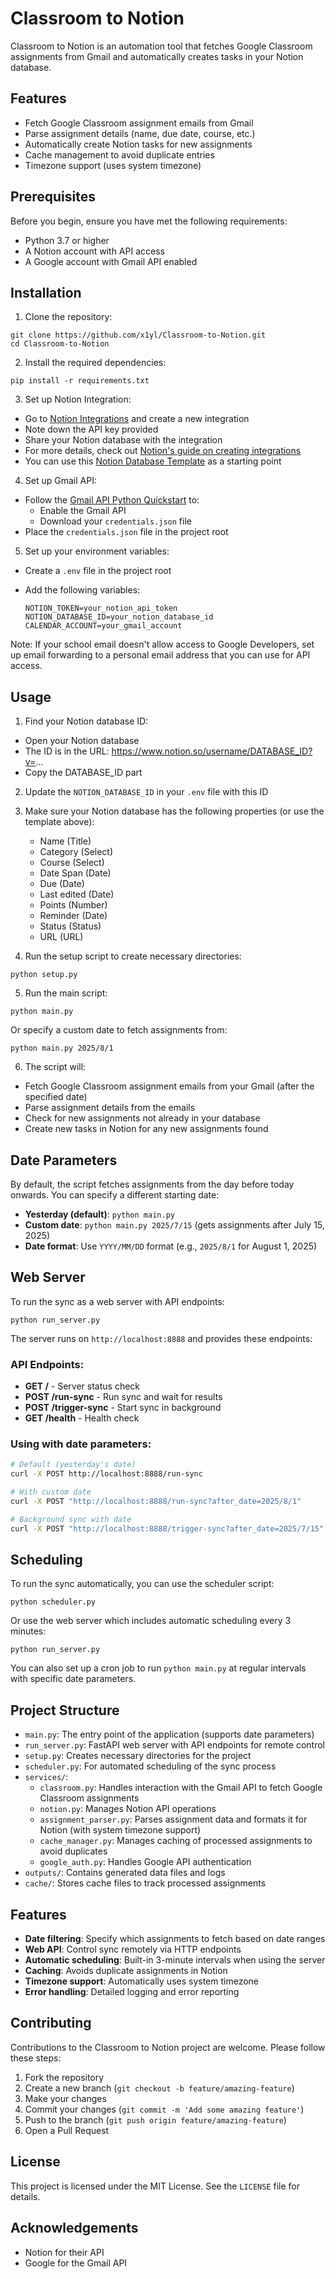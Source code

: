 # Classroom to Notion

Classroom to Notion is an automation tool that fetches Google Classroom assignments from Gmail and automatically creates tasks in your Notion database.

## Features

- Fetch Google Classroom assignment emails from Gmail
- Parse assignment details (name, due date, course, etc.)
- Automatically create Notion tasks for new assignments
- Cache management to avoid duplicate entries
- Timezone support (uses system timezone)

## Prerequisites

Before you begin, ensure you have met the following requirements:

- Python 3.7 or higher
- A Notion account with API access
- A Google account with Gmail API enabled

## Installation

1. Clone the repository:

```
git clone https://github.com/x1yl/Classroom-to-Notion.git
cd Classroom-to-Notion
```

2. Install the required dependencies:

```
pip install -r requirements.txt
```

3. Set up Notion Integration:

- Go to [Notion Integrations](https://www.notion.so/my-integrations) and create a new integration
- Note down the API key provided
- Share your Notion database with the integration
- For more details, check out [Notion's guide on creating integrations](https://developers.notion.com/docs/create-a-notion-integration)
- You can use this [Notion Database Template](https://gossamer-petroleum-c65.notion.site/24583b2b4d1280ba958ddd237a5679c3?v=24583b2b4d128172b330000cbe9042de&source=copy_link) as a starting point

4. Set up Gmail API:

- Follow the [Gmail API Python Quickstart](https://developers.google.com/gmail/api/quickstart/python) to:
  - Enable the Gmail API
  - Download your `credentials.json` file
- Place the `credentials.json` file in the project root

5. Set up your environment variables:

- Create a `.env` file in the project root
- Add the following variables:

  ```
  NOTION_TOKEN=your_notion_api_token
  NOTION_DATABASE_ID=your_notion_database_id
  CALENDAR_ACCOUNT=your_gmail_account
  ```

Note: If your school email doesn't allow access to Google Developers, set up email forwarding to a personal email address that you can use for API access.

## Usage

1. Find your Notion database ID:

- Open your Notion database
- The ID is in the URL: https://www.notion.so/username/DATABASE_ID?v=...
- Copy the DATABASE_ID part 

2. Update the `NOTION_DATABASE_ID` in your `.env` file with this ID

3. Make sure your Notion database has the following properties (or use the template above):
   - Name (Title)
   - Category (Select)
   - Course (Select)
   - Date Span (Date)
   - Due (Date)
   - Last edited (Date)
   - Points (Number)
   - Reminder (Date)
   - Status (Status)
   - URL (URL)

4. Run the setup script to create necessary directories:

```
python setup.py
```

5. Run the main script:

```
python main.py
```

Or specify a custom date to fetch assignments from:

```
python main.py 2025/8/1
```

6. The script will:

- Fetch Google Classroom assignment emails from your Gmail (after the specified date)
- Parse assignment details from the emails
- Check for new assignments not already in your database
- Create new tasks in Notion for any new assignments found

## Date Parameters

By default, the script fetches assignments from the day before today onwards. You can specify a different starting date:

- **Yesterday (default)**: `python main.py`
- **Custom date**: `python main.py 2025/7/15` (gets assignments after July 15, 2025)
- **Date format**: Use `YYYY/MM/DD` format (e.g., `2025/8/1` for August 1, 2025)

## Web Server

To run the sync as a web server with API endpoints:

```
python run_server.py
```

The server runs on `http://localhost:8888` and provides these endpoints:

### API Endpoints:

- **GET /** - Server status check
- **POST /run-sync** - Run sync and wait for results
- **POST /trigger-sync** - Start sync in background
- **GET /health** - Health check

### Using with date parameters:

```bash
# Default (yesterday's date)
curl -X POST http://localhost:8888/run-sync

# With custom date
curl -X POST "http://localhost:8888/run-sync?after_date=2025/8/1"

# Background sync with date
curl -X POST "http://localhost:8888/trigger-sync?after_date=2025/7/15"
```

## Scheduling

To run the sync automatically, you can use the scheduler script:

```
python scheduler.py
```

Or use the web server which includes automatic scheduling every 3 minutes:

```
python run_server.py
```

You can also set up a cron job to run `python main.py` at regular intervals with specific date parameters.

## Project Structure

- `main.py`: The entry point of the application (supports date parameters)
- `run_server.py`: FastAPI web server with API endpoints for remote control
- `setup.py`: Creates necessary directories for the project
- `scheduler.py`: For automated scheduling of the sync process
- `services/`:
  - `classroom.py`: Handles interaction with the Gmail API to fetch Google Classroom assignments
  - `notion.py`: Manages Notion API operations
  - `assignment_parser.py`: Parses assignment data and formats it for Notion (with system timezone support)
  - `cache_manager.py`: Manages caching of processed assignments to avoid duplicates
  - `google_auth.py`: Handles Google API authentication
- `outputs/`: Contains generated data files and logs
- `cache/`: Stores cache files to track processed assignments

## Features

- **Date filtering**: Specify which assignments to fetch based on date ranges
- **Web API**: Control sync remotely via HTTP endpoints
- **Automatic scheduling**: Built-in 3-minute intervals when using the server
- **Caching**: Avoids duplicate assignments in Notion
- **Timezone support**: Automatically uses system timezone
- **Error handling**: Detailed logging and error reporting

## Contributing

Contributions to the Classroom to Notion project are welcome. Please follow these steps:

1. Fork the repository
2. Create a new branch (`git checkout -b feature/amazing-feature`)
3. Make your changes
4. Commit your changes (`git commit -m 'Add some amazing feature'`)
5. Push to the branch (`git push origin feature/amazing-feature`)
6. Open a Pull Request

## License

This project is licensed under the MIT License. See the `LICENSE` file for details.

## Acknowledgements

- Notion for their API
- Google for the Gmail API
